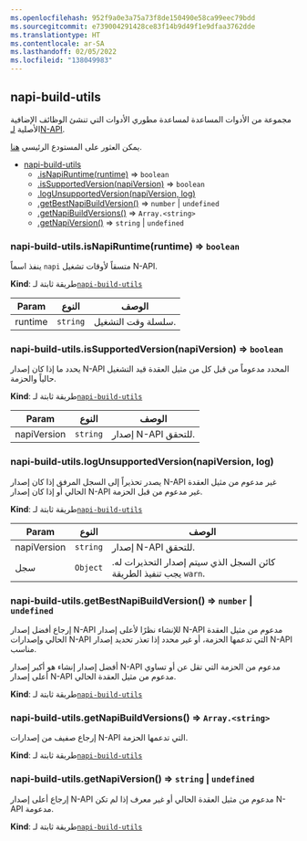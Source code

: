```yaml
---
ms.openlocfilehash: 952f9a0e3a75a73f8de150490e58ca99eec79bdd
ms.sourcegitcommit: e739004291428ce83f14b9d49f1e9dfaa3762dde
ms.translationtype: HT
ms.contentlocale: ar-SA
ms.lasthandoff: 02/05/2022
ms.locfileid: "138049983"
---
```

<a name="module_napi-build-utils"></a>

## <a name="napi-build-utils"></a>napi-build-utils
مجموعة من الأدوات المساعدة لمساعدة مطوري الأدوات التي تنشئ الوظائف الإضافية الأصلية [لـN-API](https://nodejs.org/api/n-api.html#n_api_n_api).

يمكن العثور على المستودع الرئيسي [هنا](https://github.com/inspiredware/napi-build-utils#napi-build-utils).


* [napi-build-utils](#module_napi-build-utils)
    * [.isNapiRuntime(runtime)](#module_napi-build-utils.isNapiRuntime) ⇒ <code>boolean</code>
    * [.isSupportedVersion(napiVersion)](#module_napi-build-utils.isSupportedVersion) ⇒ <code>boolean</code>
    * [.logUnsupportedVersion(napiVersion, log)](#module_napi-build-utils.logUnsupportedVersion)
    * [.getBestNapiBuildVersion()](#module_napi-build-utils.getBestNapiBuildVersion) ⇒ <code>number</code> \| <code>undefined</code>
    * [.getNapiBuildVersions()](#module_napi-build-utils.getNapiBuildVersions) ⇒ <code>Array.&lt;string&gt;</code>
    * [.getNapiVersion()](#module_napi-build-utils.getNapiVersion) ⇒ <code>string</code> \| <code>undefined</code>

<a name="module_napi-build-utils.isNapiRuntime"></a>

### <a name="napi-build-utilsisnapiruntimeruntime--codebooleancode"></a>napi-build-utils.isNapiRuntime(runtime) ⇒ <code>boolean</code>
ينفذ اسماً `napi` متسقاً لأوقات تشغيل N-API.

**Kind**: طريقة ثابتة لـ[<code>napi-build-utils</code>](#module_napi-build-utils)  

| Param | النوع | الوصف |
| --- | --- | --- |
| runtime | <code>string</code> | سلسلة وقت التشغيل. |

<a name="module_napi-build-utils.isSupportedVersion"></a>

### <a name="napi-build-utilsissupportedversionnapiversion--codebooleancode"></a>napi-build-utils.isSupportedVersion(napiVersion) ⇒ <code>boolean</code>
يحدد ما إذا كان إصدار N-API المحدد مدعوماً من قبل كل من مثيل العقدة قيد التشغيل حالياً والحزمة.

**Kind**: طريقة ثابتة لـ[<code>napi-build-utils</code>](#module_napi-build-utils)  

| Param | النوع | الوصف |
| --- | --- | --- |
| napiVersion | <code>string</code> | إصدار N-API للتحقق. |

<a name="module_napi-build-utils.logUnsupportedVersion"></a>

### <a name="napi-build-utilslogunsupportedversionnapiversion-log"></a>napi-build-utils.logUnsupportedVersion(napiVersion, log)
يصدر تحذيراً إلى السجل المرفق إذا كان إصدار N-API غير مدعوم من مثيل العقدة الحالي أو إذا كان إصدار N-API غير مدعوم من قبل الحزمة.

**Kind**: طريقة ثابتة لـ[<code>napi-build-utils</code>](#module_napi-build-utils)  

| Param | النوع | الوصف |
| --- | --- | --- |
| napiVersion | <code>string</code> | إصدار N-API للتحقق. |
| سجل | <code>Object</code> | كائن السجل الذي سيتم إصدار التحذيرات له. يجب تنفيذ الطريقة `warn`. |

<a name="module_napi-build-utils.getBestNapiBuildVersion"></a>

### <a name="napi-build-utilsgetbestnapibuildversion--codenumbercode--codeundefinedcode"></a>napi-build-utils.getBestNapiBuildVersion() ⇒ <code>number</code> \| <code>undefined</code>
إرجاع أفضل إصدار N-API للإنشاء نظرًا لأعلى إصدار N-API مدعوم من مثيل العقدة الحالي وإصدارات N-API التي تدعمها الحزمة، أو غير محدد إذا تعذر تحديد إصدار N-API مناسب.

أفضل إصدار إنشاء هو أكبر إصدار N-API مدعوم من الحزمة التي تقل عن أو تساوي أعلى إصدار N-API مدعوم من مثيل العقدة الحالي.

**Kind**: طريقة ثابتة لـ[<code>napi-build-utils</code>](#module_napi-build-utils)  
<a name="module_napi-build-utils.getNapiBuildVersions"></a>

### <a name="napi-build-utilsgetnapibuildversions--codearrayltstringgtcode"></a>napi-build-utils.getNapiBuildVersions() ⇒ <code>Array.&lt;string&gt;</code>
إرجاع صفيف من إصدارات N-API التي تدعمها الحزمة.

**Kind**: طريقة ثابتة لـ[<code>napi-build-utils</code>](#module_napi-build-utils)  
<a name="module_napi-build-utils.getNapiVersion"></a>

### <a name="napi-build-utilsgetnapiversion--codestringcode--codeundefinedcode"></a>napi-build-utils.getNapiVersion() ⇒ <code>string</code> \| <code>undefined</code>
إرجاع أعلى إصدار N-API مدعوم من مثيل العقدة الحالي أو غير معرف إذا لم تكن N-API مدعومة.

**Kind**: طريقة ثابتة لـ[<code>napi-build-utils</code>](#module_napi-build-utils)  
